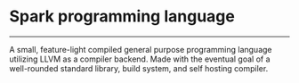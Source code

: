 # Spark programming language
------
A small, feature-light compiled general purpose programming language utilizing LLVM as a compiler backend. Made with the eventual goal of
a well-rounded standard library, build system, and self hosting compiler. 
